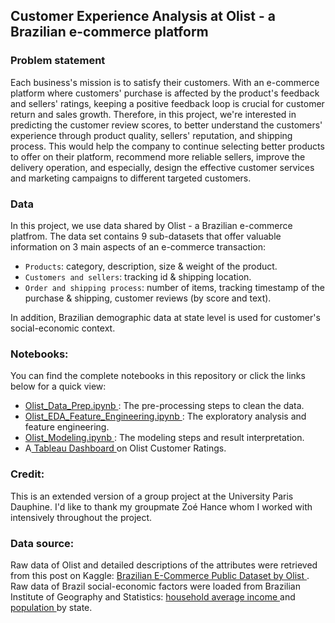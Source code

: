 ## Customer Experience Analysis at Olist - a Brazilian e-commerce platform

### Problem statement

Each business's mission is to satisfy their customers. With an e-commerce platform where customers' purchase is affected by the product's feedback and sellers' ratings, keeping a positive feedback loop is crucial for customer return and sales growth. Therefore, in this project, we're interested in predicting the customer review scores, to better understand the  customers' experience through product quality, sellers' reputation, and shipping process. This would help the company to continue selecting better products to offer on their platform, recommend more reliable sellers, improve the delivery operation, and especially, design the effective customer services and marketing campaigns to different targeted customers.

### Data
In this project, we use data shared by Olist - a Brazilian e-commerce platfrom. The data set contains 9 sub-datasets that offer valuable information on 3 main aspects of an e-commerce transaction:
- `Products`: category, description, size & weight of the product.
- `Customers and sellers`: tracking id & shipping location.
- `Order and shipping process`: number of items, tracking timestamp of the purchase & shipping, customer reviews (by score and text).

In addition, Brazilian demographic data at state level is used for customer's social-economic context.

### Notebooks:
You can find the complete notebooks in this repository or click the links below for a quick view: 
- <a href="https://nbviewer.jupyter.org/github/trang-h-vo/Predict-Customer-Satisfaction/blob/main/Olist_Data_Prep.ipynb"> Olist_Data_Prep.ipynb </a> : The pre-processing steps to clean the data.
- <a href="https://nbviewer.jupyter.org/github/trang-h-vo/Predict-Customer-Satisfaction/blob/main/Olist_EDA_Feature_Engineering.ipynb"> Olist_EDA_Feature_Engineering.ipynb </a> : The exploratory analysis and feature engineering. 
- <a href="https://nbviewer.jupyter.org/github/trang-h-vo/Predict-Customer-Satisfaction/blob/main/Olist_Modeling.ipynb"> Olist_Modeling.ipynb </a> : The modeling steps and result interpretation.
- A<a href="https://public.tableau.com/views/E-commerceCustomerRatings/OLISTRATINGS?:language=en-US&publish=yes&:display_count=n&:origin=viz_share_link"> Tableau Dashboard </a> on Olist Customer Ratings.

### Credit: 
This is an extended version of a group project at the University Paris Dauphine. I'd like to thank my groupmate Zoé Hance whom I worked with intensively throughout the project.

### Data source: 
Raw data of Olist and detailed descriptions of the attributes were retrieved from this post on Kaggle: <a href="https://www.kaggle.com/olistbr/brazilian-ecommerce"> Brazilian E-Commerce Public Dataset by Olist </a>.
<br>
Raw data of Brazil social-economic factors were loaded from Brazilian Institute of Geography and Statistics: 
<a href="https://www.ibge.gov.br/en/statistics/social/income-expenditure-and-consumption/18704-summary-of-social-indicators.html?=&t=resultados"> household average income </a> and <a href="https://www.ibge.gov.br/en/statistics/social/population/18448-estimates-of-resident-population-for-municipalities-and-federation-units.html?edicao=21737&t=downloads"> population </a> by state.
